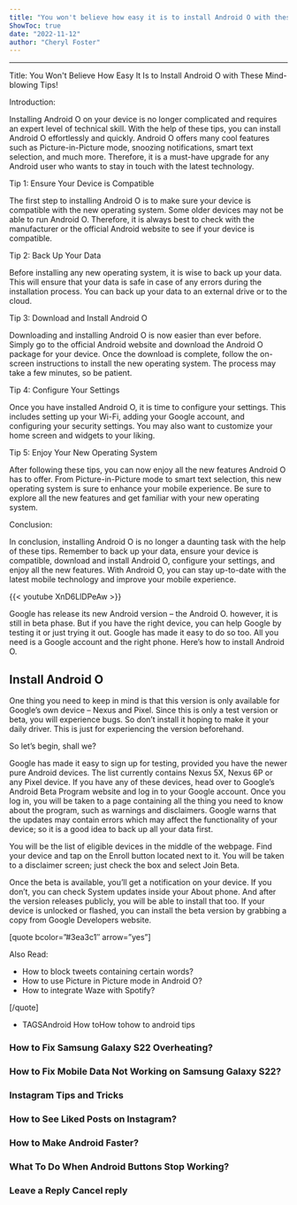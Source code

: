 ```yaml
---
title: "You won't believe how easy it is to install Android O with these mind-blowing tips!"
ShowToc: true 
date: "2022-11-12"
author: "Cheryl Foster"
---
```

*****
Title: You Won't Believe How Easy It Is to Install Android O with These Mind-blowing Tips!

Introduction:

Installing Android O on your device is no longer complicated and requires an expert level of technical skill. With the help of these tips, you can install Android O effortlessly and quickly. Android O offers many cool features such as Picture-in-Picture mode, snoozing notifications, smart text selection, and much more. Therefore, it is a must-have upgrade for any Android user who wants to stay in touch with the latest technology.

Tip 1: Ensure Your Device is Compatible

The first step to installing Android O is to make sure your device is compatible with the new operating system. Some older devices may not be able to run Android O. Therefore, it is always best to check with the manufacturer or the official Android website to see if your device is compatible.

Tip 2: Back Up Your Data

Before installing any new operating system, it is wise to back up your data. This will ensure that your data is safe in case of any errors during the installation process. You can back up your data to an external drive or to the cloud.

Tip 3: Download and Install Android O

Downloading and installing Android O is now easier than ever before. Simply go to the official Android website and download the Android O package for your device. Once the download is complete, follow the on-screen instructions to install the new operating system. The process may take a few minutes, so be patient.

Tip 4: Configure Your Settings

Once you have installed Android O, it is time to configure your settings. This includes setting up your Wi-Fi, adding your Google account, and configuring your security settings. You may also want to customize your home screen and widgets to your liking.

Tip 5: Enjoy Your New Operating System

After following these tips, you can now enjoy all the new features Android O has to offer. From Picture-in-Picture mode to smart text selection, this new operating system is sure to enhance your mobile experience. Be sure to explore all the new features and get familiar with your new operating system.

Conclusion:

In conclusion, installing Android O is no longer a daunting task with the help of these tips. Remember to back up your data, ensure your device is compatible, download and install Android O, configure your settings, and enjoy all the new features. With Android O, you can stay up-to-date with the latest mobile technology and improve your mobile experience.

{{< youtube XnD6LlDPeAw >}} 



Google has release its new Android version – the Android O. however, it is still in beta phase. But if you have the right device, you can help Google by testing it or just trying it out. Google has made it easy to do so too. All you need is a Google account and the right phone. Here’s how to install Android O.
 
## Install Android O
 
One thing you need to keep in mind is that this version is only available for Google’s own device – Nexus and Pixel. Since this is only a test version or beta, you will experience bugs. So don’t install it hoping to make it your daily driver. This is just for experiencing the version beforehand.
 
So let’s begin, shall we?
 
Google has made it easy to sign up for testing, provided you have the newer pure Android devices. The list currently contains Nexus 5X, Nexus 6P or any Pixel device. If you have any of these devices, head over to Google’s Android Beta Program website and log in to your Google account. Once you log in, you will be taken to a page containing all the thing you need to know about the program, such as warnings and disclaimers. Google warns that the updates may contain errors which may affect the functionality of your device; so it is a good idea to back up all your data first.
 
You will be the list of eligible devices in the middle of the webpage. Find your device and tap on the Enroll button located next to it. You will be taken to a disclaimer screen; just check the box and select Join Beta.
 
Once the beta is available, you’ll get a notification on your device. If you don’t, you can check System updates inside your About phone. And after the version releases publicly, you will be able to install that too. If your device is unlocked or flashed, you can install the beta version by grabbing a copy from Google Developers website.
 
[quote bcolor=”#3ea3c1″ arrow=”yes”]
 
Also Read:
 
- How to block tweets containing certain words?
 - How to use Picture in Picture mode in Android O?
 - How to integrate Waze with Spotify?

 
[/quote]
 
- TAGSAndroid How toHow tohow to android tips

 
### How to Fix Samsung Galaxy S22 Overheating?
 
### How to Fix Mobile Data Not Working on Samsung Galaxy S22?
 
### Instagram Tips and Tricks
 
### How to See Liked Posts on Instagram?
 
### How to Make Android Faster?
 
### What To Do When Android Buttons Stop Working?
 
### Leave a Reply Cancel reply





